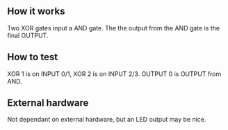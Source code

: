 <!---

This file is used to generate your project datasheet. Please fill in the information below and delete any unused
sections.

You can also include images in this folder and reference them in the markdown. Each image must be less than
512 kb in size, and the combined size of all images must be less than 1 MB.
-->

## How it works

Two XOR gates input a AND gate.  The the output from the AND gate is the final OUTPUT.

## How to test

XOR 1 is on INPUT 0/1, XOR 2 is on INPUT 2/3.
OUTPUT 0 is OUTPUT from AND.

## External hardware

Not dependant on external hardware, but an LED output may be nice.
